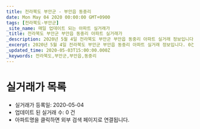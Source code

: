 ```yaml
---
title: 전라북도 부안군 - 부안읍 동중리
date: Mon May 04 2020 00:00:00 GMT+0900
tags: [전라북도-부안군]
_site_name: 매일 업데이트 되는 아파트 실거래가
_title: 전라북도 부안군 부안읍 동중리 아파트 실거래가
_description: 2020년 5월 4일 전라북도 부안군 부안읍 동중리 아파트 실거래 정보입니다. 0건 아파트 정보가 있습니다.
_excerpt: 2020년 5월 4일 전라북도 부안군 부안읍 동중리 아파트 실거래 정보입니다. 0건 아파트 정보가 있습니다.
_updated_time: 2020-05-03T15:00:00.000Z
_keywords: 전라북도,부안군,부안읍,동중리
---
```






# 실거래가 목록
- 실거래가 등록일: 2020-05-04
- 업데이트 된 실거래 수: 0 건
- 아파트명을 클릭하면 외부 검색 페이지로 연결됩니다.




